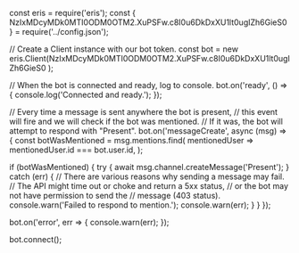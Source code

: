 const eris = require('eris');
const { NzIxMDcyMDk0MTI0ODM0OTM2.XuPSFw.c8I0u6DkDxXU1lt0ugIZh6GieS0
 } = require('../config.json');

// Create a Client instance with our bot token.
const bot = new eris.Client(NzIxMDcyMDk0MTI0ODM0OTM2.XuPSFw.c8I0u6DkDxXU1lt0ugIZh6GieS0
);

// When the bot is connected and ready, log to console.
bot.on('ready', () => {
  console.log('Connected and ready.');
});

// Every time a message is sent anywhere the bot is present,
// this event will fire and we will check if the bot was mentioned.
// If it was, the bot will attempt to respond with "Present".
bot.on('messageCreate', async (msg) => {
  const botWasMentioned = msg.mentions.find(
    mentionedUser => mentionedUser.id === bot.user.id,
  );

  if (botWasMentioned) {
    try {
      await msg.channel.createMessage('Present');
    } catch (err) {
      // There are various reasons why sending a message may fail.
      // The API might time out or choke and return a 5xx status,
      // or the bot may not have permission to send the
      // message (403 status).
      console.warn('Failed to respond to mention.');
      console.warn(err);
    }
  }
});

bot.on('error', err => {
  console.warn(err);
});

bot.connect();
